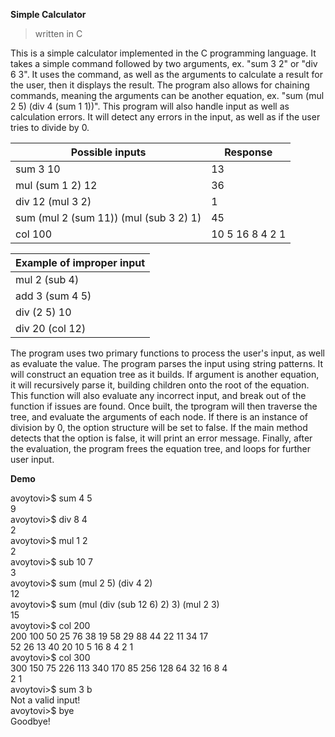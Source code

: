 **Simple Calculator**
> written in C

This is a simple calculator implemented in the C programming language. It takes a simple command followed by two
arguments, ex. "sum 3 2" or "div 6 3". It uses the command, as well as the arguments to calculate a result for the 
user, then it displays the result. The program also allows for chaining commands, meaning the arguments can be
another equation, ex. "sum (mul 2 5) (div 4 (sum 1 1))". This program will also handle input as well as calculation
errors. It will detect any errors in the input, as well as if the user tries to divide by 0.

| Possible inputs | Response |
| --- | --- |
| sum 3 10 | 13 |
| mul (sum 1 2) 12 | 36 |
| div 12 (mul 3 2) | 1 |
| sum (mul 2 (sum 11)) (mul (sub 3 2) 1) | 45 |
| col 100 | 10 5 16 8 4 2 1 |

| Example of improper input |
|---|
| mul 2 (sub 4) |
| add 3 (sum 4 5) |
| div (2 5) 10 |
| div 20 (col 12) |


The program uses two primary functions to process the user's input, as well as evaluate the value. The program parses
the input using string patterns. It will construct an equation tree as it builds. If argument is another equation, it
will recursively parse it, building children onto the root of the equation. This function will also evaluate any
incorrect input, and break out of the function if issues are found. Once built, the tprogram will then traverse the tree,
and evaluate the arguments of each node. If there is an instance of division by 0, the option structure will be set to
false. If the main method detects that the option is false, it will print an error message. Finally, after the
evaluation, the program frees the equation tree, and loops for further user input.<br>

**Demo**

avoytovi>$ sum 4 5<br>
9<br>
avoytovi>$ div 8 4<br>
2<br>
avoytovi>$ mul 1 2<br>
2<br>
avoytovi>$ sub 10 7<br>
3<br>
avoytovi>$ sum (mul 2 5) (div 4 2)<br>
12<br>
avoytovi>$ sum (mul (div (sub 12 6) 2) 3) (mul 2 3)<br>
15<br>
avoytovi>$ col 200<br>
200 100 50 25 76 38 19 58 29 88 44 22 11 34 17<br>
52 26 13 40 20 10 5 16 8 4 2 1<br>
avoytovi>$ col 300<br>
300 150 75 226 113 340 170 85 256 128 64 32 16 8 4<br>
2 1<br>
avoytovi>$ sum 3 b<br>
Not a valid input!<br>
avoytovi>$ bye<br>
Goodbye!<br>
